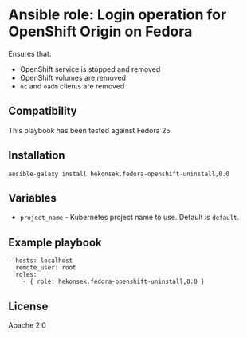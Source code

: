 # Ansible role: Login operation for OpenShift Origin on Fedora

Ensures that: 
- OpenShift service is stopped and removed
- OpenShift volumes are removed 
- `oc` and `oadm` clients are removed

## Compatibility

This playbook has been tested against Fedora 25.

## Installation 

    ansible-galaxy install hekonsek.fedora-openshift-uninstall,0.0

## Variables

- `project_name` - Kubernetes project name to use. Default is `default`.

## Example playbook

    - hosts: localhost
      remote_user: root
      roles:
        - { role: hekonsek.fedora-openshift-uninstall,0.0 }

## License

Apache 2.0
